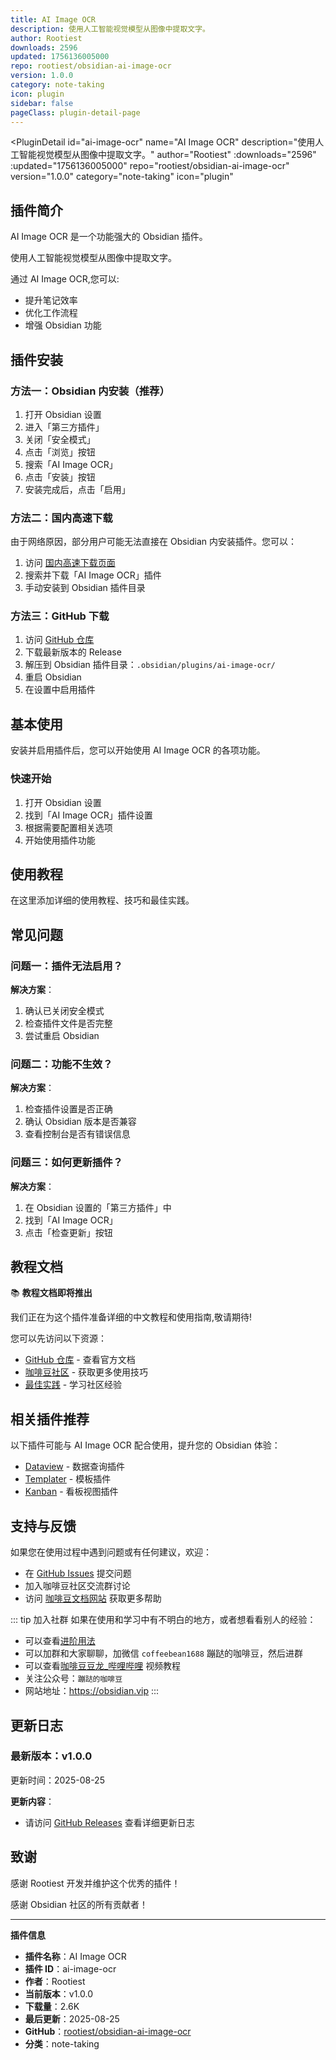 ```yaml
---
title: AI Image OCR
description: 使用人工智能视觉模型从图像中提取文字。
author: Rootiest
downloads: 2596
updated: 1756136005000
repo: rootiest/obsidian-ai-image-ocr
version: 1.0.0
category: note-taking
icon: plugin
sidebar: false
pageClass: plugin-detail-page
---
```


<PluginDetail
  id="ai-image-ocr"
  name="AI Image OCR"
  description="使用人工智能视觉模型从图像中提取文字。"
  author="Rootiest"
  :downloads="2596"
  :updated="1756136005000"
  repo="rootiest/obsidian-ai-image-ocr"
  version="1.0.0"
  category="note-taking"
  icon="plugin"
>

<!-- AUTO_GENERATED_START -->
## 插件简介

AI Image OCR 是一个功能强大的 Obsidian 插件。

使用人工智能视觉模型从图像中提取文字。

通过 AI Image OCR,您可以:

- 提升笔记效率
- 优化工作流程
- 增强 Obsidian 功能

<!-- AUTO_GENERATED_END -->

<!-- AUTO_GENERATED_START -->
## 插件安装

### 方法一：Obsidian 内安装（推荐）

1. 打开 Obsidian 设置
2. 进入「第三方插件」
3. 关闭「安全模式」
4. 点击「浏览」按钮
5. 搜索「AI Image OCR」
6. 点击「安装」按钮
7. 安装完成后，点击「启用」

### 方法二：国内高速下载

由于网络原因，部分用户可能无法直接在 Obsidian 内安装插件。您可以：

1. 访问 [国内高速下载页面](/zh/documentation/obsidian-plugins-download.html)
2. 搜索并下载「AI Image OCR」插件
3. 手动安装到 Obsidian 插件目录

### 方法三：GitHub 下载

1. 访问 [GitHub 仓库](https://github.com/rootiest/obsidian-ai-image-ocr)
2. 下载最新版本的 Release
3. 解压到 Obsidian 插件目录：`.obsidian/plugins/ai-image-ocr/`
4. 重启 Obsidian
5. 在设置中启用插件

## 基本使用

安装并启用插件后，您可以开始使用 AI Image OCR 的各项功能。

### 快速开始

1. 打开 Obsidian 设置
2. 找到「AI Image OCR」插件设置
3. 根据需要配置相关选项
4. 开始使用插件功能

<!-- AUTO_GENERATED_END -->

<!-- CUSTOM_CONTENT_START:tutorial -->
## 使用教程

在这里添加详细的使用教程、技巧和最佳实践。

<!-- CUSTOM_CONTENT_END:tutorial -->

<!-- SHARED_CONTENT_START -->
## 常见问题

### 问题一：插件无法启用？

**解决方案**：
1. 确认已关闭安全模式
2. 检查插件文件是否完整
3. 尝试重启 Obsidian

### 问题二：功能不生效？

**解决方案**：
1. 检查插件设置是否正确
2. 确认 Obsidian 版本是否兼容
3. 查看控制台是否有错误信息

### 问题三：如何更新插件？

**解决方案**：
1. 在 Obsidian 设置的「第三方插件」中
2. 找到「AI Image OCR」
3. 点击「检查更新」按钮

## 教程文档

📚 **教程文档即将推出**

我们正在为这个插件准备详细的中文教程和使用指南,敬请期待!

您可以先访问以下资源：
- [GitHub 仓库](https://github.com/rootiest/obsidian-ai-image-ocr) - 查看官方文档
- [咖啡豆社区](/zh/bases/) - 获取更多使用技巧
- [最佳实践](/zh/best-practices/) - 学习社区经验

## 相关插件推荐

以下插件可能与 AI Image OCR 配合使用，提升您的 Obsidian 体验：

- [Dataview](/zh/plugins/dataview.html) - 数据查询插件
- [Templater](/zh/plugins/templater-obsidian.html) - 模板插件
- [Kanban](/zh/plugins/obsidian-kanban.html) - 看板视图插件

## 支持与反馈

如果您在使用过程中遇到问题或有任何建议，欢迎：

- 在 [GitHub Issues](https://github.com/rootiest/obsidian-ai-image-ocr/issues) 提交问题
- 加入咖啡豆社区交流群讨论
- 访问 [咖啡豆文档网站](https://obsidian.vip) 获取更多帮助

::: tip 加入社群
如果在使用和学习中有不明白的地方，或者想看看别人的经验：
- 可以查看[进阶用法](/zh/advanced)
- 可以加群和大家聊聊，加微信 `coffeebean1688` 蹦跶的咖啡豆，然后进群
- 可以查看[咖啡豆豆龙_哔哩哔哩](https://space.bilibili.com/618777356) 视频教程
- 关注公众号：`蹦跶的咖啡豆`
- 网站地址：https://obsidian.vip
:::
<!-- SHARED_CONTENT_END -->

<!-- AUTO_GENERATED_START -->
## 更新日志

### 最新版本：v1.0.0

更新时间：2025-08-25

**更新内容**：
- 请访问 [GitHub Releases](https://github.com/rootiest/obsidian-ai-image-ocr/releases) 查看详细更新日志

## 致谢

感谢 Rootiest 开发并维护这个优秀的插件！

感谢 Obsidian 社区的所有贡献者！

---

**插件信息**
- **插件名称**：AI Image OCR
- **插件 ID**：ai-image-ocr
- **作者**：Rootiest
- **当前版本**：v1.0.0
- **下载量**：2.6K
- **最后更新**：2025-08-25
- **GitHub**：[rootiest/obsidian-ai-image-ocr](https://github.com/rootiest/obsidian-ai-image-ocr)
- **分类**：note-taking
<!-- AUTO_GENERATED_END -->

</PluginDetail>

